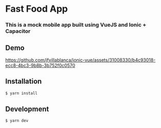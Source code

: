 # Fast Food App

### This is a mock mobile app built using VueJS and Ionic + Capacitor

## Demo

https://github.com/jfvillablanca/ionic-vue/assets/31008330/b4c93018-ecc8-4bc3-9b8b-3b752f0c0570


## Installation <a name="installation"></a>

```bash
$ yarn install
```

## Development <a name="development"></a>

```bash
$ yarn dev
```
